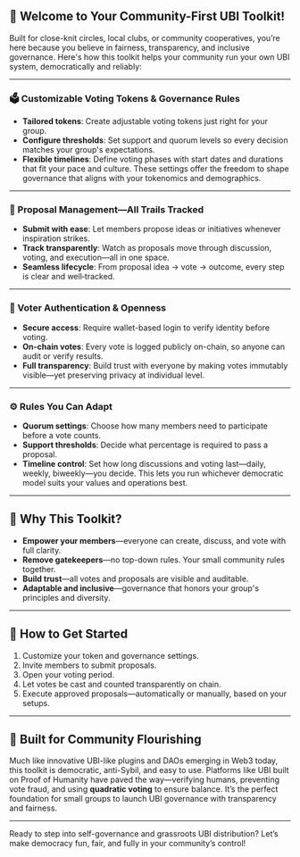 

## 🎉 Welcome to Your Community-First UBI Toolkit!

Built for close-knit circles, local clubs, or community cooperatives, you’re here because you believe in fairness, transparency, and inclusive governance. Here's how this toolkit helps your community run your own UBI system, democratically and reliably:

---

### 🗳️ Customizable Voting Tokens & Governance Rules

* **Tailored tokens**: Create adjustable voting tokens just right for your group.
* **Configure thresholds**: Set support and quorum levels so every decision matches your group's expectations.
* **Flexible timelines**: Define voting phases with start dates and durations that fit your pace and culture.
  These settings offer the freedom to shape governance that aligns with your tokenomics and demographics.

---

### 📂 Proposal Management—All Trails Tracked

* **Submit with ease**: Let members propose ideas or initiatives whenever inspiration strikes.
* **Track transparently**: Watch as proposals move through discussion, voting, and execution—all in one space.
* **Seamless lifecycle**: From proposal idea → vote → outcome, every step is clear and well‑tracked.

---

### 👥 Voter Authentication & Openness

* **Secure access**: Require wallet-based login to verify identity before voting.
* **On-chain votes**: Every vote is logged publicly on-chain, so anyone can audit or verify results.
* **Full transparency**: Build trust with everyone by making votes immutably visible—yet preserving privacy at individual level.

---

### ⚙️ Rules You Can Adapt

* **Quorum settings**: Choose how many members need to participate before a vote counts.
* **Support thresholds**: Decide what percentage is required to pass a proposal.
* **Timeline control**: Set how long discussions and voting last—daily, weekly, biweekly—you decide.
  This lets you run whichever democratic model suits your values and operations best.

---

## 🚀 Why This Toolkit?

* **Empower your members**—everyone can create, discuss, and vote with full clarity.
* **Remove gatekeepers**—no top-down rules. Your small community rules together.
* **Build trust**—all votes and proposals are visible and auditable.
* **Adaptable and inclusive**—governance that honors your group's principles and diversity.

---

## 🔧 How to Get Started

1. Customize your token and governance settings.
2. Invite members to submit proposals.
3. Open your voting period.
4. Let votes be cast and counted transparently on chain.
5. Execute approved proposals—automatically or manually, based on your setups.

---

## 🌱 Built for Community Flourishing

Much like innovative UBI-like plugins and DAOs emerging in Web3 today, this toolkit is democratic, anti-Sybil, and easy to use. Platforms like UBI built on Proof of Humanity have paved the way—verifying humans, preventing vote fraud, and using **quadratic voting** to ensure balance.
It’s the perfect foundation for small groups to launch UBI governance with transparency and fairness.

---

Ready to step into self-governance and grassroots UBI distribution?
Let’s make democracy fun, fair, and fully in your community’s control!



